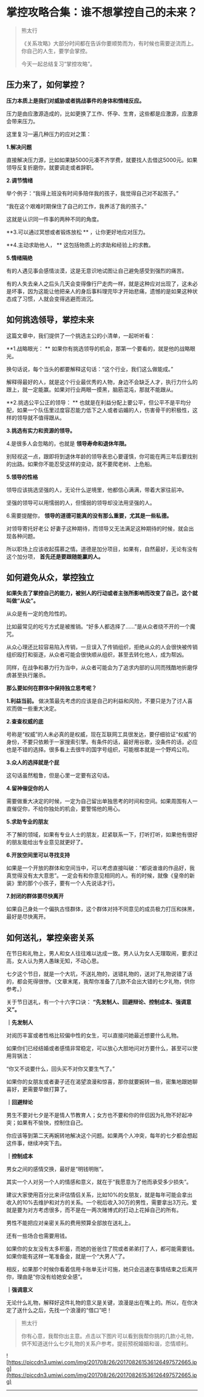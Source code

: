 # 掌控攻略合集：谁不想掌控自己的未来？

> 熊太行
> 
> 《关系攻略》大部分时间都在告诉你要顺势而为，有时候也需要逆流而上。你自己的人生，要学会掌控。
> 
> 今天一起总结复习“掌控攻略”。

## 压力来了，如何掌控？

 **压力本质上是我们对威胁或者挑战事件的身体和情绪反应。**

压力是由应激源造成的，比如更换了工作、怀孕、生育，这些都是应激源，应激源会带来压力。

这里复习一遍几种压力的应对之策：

 **1.解决问题**

直接解决压力源，比如如果缺5000元凑不齐学费，就要找人去借这5000元。如果领导反复折磨你，就要调走或者辞职。

 **2.调节情绪**

举个例子：“我得上班没有时间多陪伴我的孩子，我觉得自己对不起孩子。”

“我在这个艰难时期保住了自己的工作，我养活了我的孩子。”

这就是认识同一件事的两种不同的角度。

 **3.可以通过冥想或者锻炼放松 ** ，让你更好地应对压力。

 **4.主动求助他人， ** 这包括物质上的求助和经验上的求教。

 **5.情绪隔绝**

有的人遇见事会感情淡漠，这是无意识地试图让自己避免感受到强烈的痛苦。

有的人失去亲人之后头几天会变得像行尸走肉一样，就是这种应对出现了，这未必是坏事，因为这能让他把亲人的身后事料理完毕才开始悲痛，遗憾的是如果这种状态成了习惯，人就会变得逃避而消沉。

## 如何挑选领导，掌控未来

这篇文章中，我们提供了一个挑选主公的小清单，一起听听看：

 **1.战略眼光： ** 如果你有挑选领导的机会，那第一个要看的，就是他的战略眼光。

换句话说，每个当头的都要解释这句话：“这个行业，我们这么做能成。”

解释得最好的人，就是这个行业最优秀的人物，身边不会缺乏人才，执行力什么的跟上，就一定能赢。如果对行业两眼一摸黑，脑筋混沌，那就不能跟从。

 **2.挑选公平公正的领导： ** 也就是在利益分配上要公平，但公平不是平均分配，如果一个队伍里过度容忍能力低下之人或者谄媚的人，伤害骨干的积极性，这样的领导就不值得跟从。

 **3.挑选有实力和资源的领导。**

4.是很多人会忽略的，也就是 **领导寿命和退休年限。**

别轻视这一点，跟即将到退休年龄的领导表忠心要谨慎，你可能在两三年后要找别的出路。如果你不能忍受这样的变动，就不要爬老树、上危船。

 **5.领导的性格**

领导应该挑选坚强的人，无论什么逆境里，他都信心满满，带着大家往前冲。

坚强的领导可以用懦弱的人，但懦弱的领导却没法用坚强的人。

6.需要提醒你， **领导的道德可能真的没有那么重要，尤其是一些私德。**

对领导寄托好老公 好妻子这种期待，而领导又无法满足这种期待的时候，就会出现各种问题。

所以职场上应该收起孺慕之情。道德是加分项目，如果有，自然最好，无论有没有这个加分项， **首先还是要跟随能赢的人。**

## 如何避免从众，掌控独立

 **如果失去了掌控自己的能力，被别人的行动或者主张所影响而改变了自己，这个就叫做“从众”。**

从众是有一定的危险性的。

比如最常见的吃亏方式是被推销。“好多人都选择了……”是从众者绕不开的一个魔咒。

从众心理还比较容易陷入传销，一旦误入了传销组织，拒绝从众的人会很快被传销组织殴打和驱逐，从众者可能会很快顺从组织，甚至去转化他人，成为帮凶。

同样，在战争和暴力行为当中，从众者可能会为了追求内部的认同而残酷地折磨俘虏甚至执行屠杀。

 **那么要如何在群体中保持独立思考呢？**

 **1.利益当前。** 做决策最先考虑的应该是自己的利益和风险，不要只是为了讨人喜欢而做一些重大决定。

 **2.查查权威的底**

号称是“权威”的人未必真的是权威，现在互联网工具很发达，要仔细验证“权威”的身份，不要只依赖于一家搜索引擎。有条件的话，最好用谷歌，没条件的话，必应也是不错的选择。很多看上去很牛的国字号组织，可能根本就是一个野鸡公司。

 **3.众人的选择就是个屁**

这句话虽然粗鲁，但是心里一定要有这句话。

 **4.留神催促你的人**

需要做重大决定的时候，一定为自己留出单独思考的时间和空间。如果周围有人一直催促你，不给你独处的机会，要警惕他的用心。

 **5.求助专业的朋友**

不了解的领域，如果有专业人士的朋友，赶紧联系一下，打听打听，如果他有很好的朋友能给出专业意见就更好了。

 **6.开放空间里可以寻找支持**

如果是一个开放的群体和空间当中，可以考虑直接叫破：“都说谁谁的作品好，我真觉得没有太大意思”。一定会有和你意见相同的人。有的时候，就像《皇帝的新装》里的那个小孩子，要有一个人先说话才行。

 **7.封闭的群体要尽快离开**

如果自己身处一个偏执古怪群体，这个群体对持不同意见的成员极力打压和抹黑，最好是尽快离开。

## 如何送礼，掌控亲密关系

在节日和礼物上，男人和女人往往难以达成一致。男人认为女人无理取闹，要求过高，女人认为男人愚昧无知，不动心思。

七夕这个节日，就是一个大坑，不送礼物的，送错礼物的，送对了礼物说错了话的，都会死得很惨。（文章末尾，我帮你准备了几款不会出大错的七夕礼物，供你参考。）

关于节日送礼，有一个十六字口诀： **“先发制人、回避辩论、控制成本、强调意义”。**

 **｜先发制人**

对阅历丰富或者性格比较偏中性的女生，可以直接问她最近想要什么礼物。

如果你们已经结婚或者感情非常稳定，可以放心大胆地问对方要什么，甚至可以使用背锅法：

“你又不说要什么，回头买不对你又要生气了。”

如果你的女朋友或者妻子还在渴望浪漫和惊喜，那你就要婉转一些，密集地跟她聊喜好，更需要早做打算了。

 **｜回避辩论**

男生不要对七夕是不是情人节教育人；女方也不要和你的伴侣因为礼物不好起冲突；如果有不愉快，控制住自己。

你应该等到第二天再婉转地解决这个问题。如果两个人冲突，每年的七夕都会想起这件事，继续冲突下去。

 **｜控制成本**

男女之间的感情交换，最好是“明钱明账”。

其实一个人对另一个人的情感和意义，就在于“我愿意为了他而承受多少损失”。

建议大家使用百分比来评估情侣关系，比如10%的女朋友，就是每年可能会拿出收入的10%去维护和对方的关系。一个税后收入30万的男性，需要拿出3万元。爱就是要为对方考虑很多，而不是在一两次赌博式的打动上花掉自己的所有。

男性不能把应对亲密关系的费用预算全部放在送礼上。

还有一些场合也需要用钱。

如果你的女友没有太多积蓄，而她的爸爸住了院或者弟弟打了人，都可能需要钱。如果你能有这样一笔准备金，就是一个“大男人”了。

相反，如果那个时候你看着信用卡账单无计可施，她只会迅速在事情结束之后离开你，理由是“你没有给她安全感”。

 **｜强调意义**

无论什么礼物，解释好这件礼物的意义是关键，浪漫是出在嘴上的。所以，在你决定了送什么之后，先找一个浪漫的“借口”吧！

> 熊太行
> 
> 你有心意，我帮你出主意。点击以下图片可以看到我帮你挑的几款小礼物，供不知道送什么七夕礼物的关系户参考。提前预祝婚姻和谐，恋情顺利。

![https://piccdn3.umiwi.com/img/201708/26/201708261536126497572665.jpg](https://piccdn3.umiwi.com/img/201708/26/201708261536126497572665.jpg)

---
